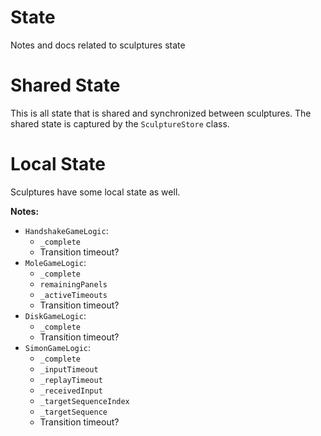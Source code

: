 # State

Notes and docs related to sculptures state

# Shared State

This is all state that is shared and synchronized between sculptures.
The shared state is captured by the `SculptureStore` class.


# Local State

Sculptures have some local state as well.

**Notes:**

* `HandshakeGameLogic`:
   * `_complete`
   * Transition timeout?
* `MoleGameLogic`:
   * `_complete`
   * `remainingPanels`
   * `_activeTimeouts`
   * Transition timeout?
* `DiskGameLogic`:
   * `_complete`
   * Transition timeout?
* `SimonGameLogic`:
   * `_complete`
   * `_inputTimeout`
   * `_replayTimeout`
   * `_receivedInput`
   * `_targetSequenceIndex`
   * `_targetSequence`
   * Transition timeout?
